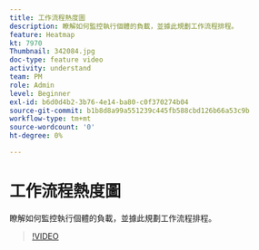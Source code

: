 ```yaml
---
title: 工作流程熱度圖
description: 瞭解如何監控執行個體的負載，並據此規劃工作流程排程。
feature: Heatmap
kt: 7970
Thumbnail: 342084.jpg
doc-type: feature video
activity: understand
team: PM
role: Admin
level: Beginner
exl-id: b6d0d4b2-3b76-4e14-ba80-c0f370274b04
source-git-commit: b1b8d8a99a551239c445fb588cbd126b66a53c9b
workflow-type: tm+mt
source-wordcount: '0'
ht-degree: 0%

---
```


# 工作流程熱度圖

瞭解如何監控執行個體的負載，並據此規劃工作流程排程。

>[!VIDEO](https://video.tv.adobe.com/v/342084?quality=12&learn=on)

